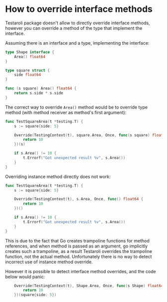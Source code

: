 # How to override interface methods

Testaroli package doesn't allow to directly override interface methods, however you can override a method of the type that implement the interface.

Assuming there is an interface and a type, implementing the interface:

```go
type Shape interface {
	Area() float64
}

type square struct {
	side float64
}

func (s square) Area() float64 {
	return s.side * s.side
}
```

The correct way to override `Area()` method would be to override type method (with method receiver as method's first argument):
```go
func TestSquareArea(t *testing.T) {
	s := square{side: 5}

	Override(TestingContext(t), square.Area, Once, func(s square) float64 {
		return 10
	})(s)

	if s.Area() != 10 {
		t.Errorf("Got unexpected result %v", s.Area())
	}
}
```

Overriding instance method directly does not work:
```go
func TestSquareArea(t *testing.T) {
	s := square{side: 5}

	Override(TestingContext(t), s.Area, Once, func() float64 {
		return 10
	})()

	if s.Area() != 10 {
		t.Errorf("Got unexpected result %v", s.Area())
	}
}

```
This is due to the fact that Go creates trampoline functions for method references, and when method is passed as an argument, go implicitly creates such a trampoline, as a result Testaroli overrides the trampoline function, not the actual method. Unfortunately there is no way to detect incorrect use of instance method override.

However it is possible to detect interface method overrides, and the code below would panic:
```go
	Override(TestingContext(t), Shape.Area, Once, func(s Shape) float64 {
		return 10
	})(square{side: 5})
```
